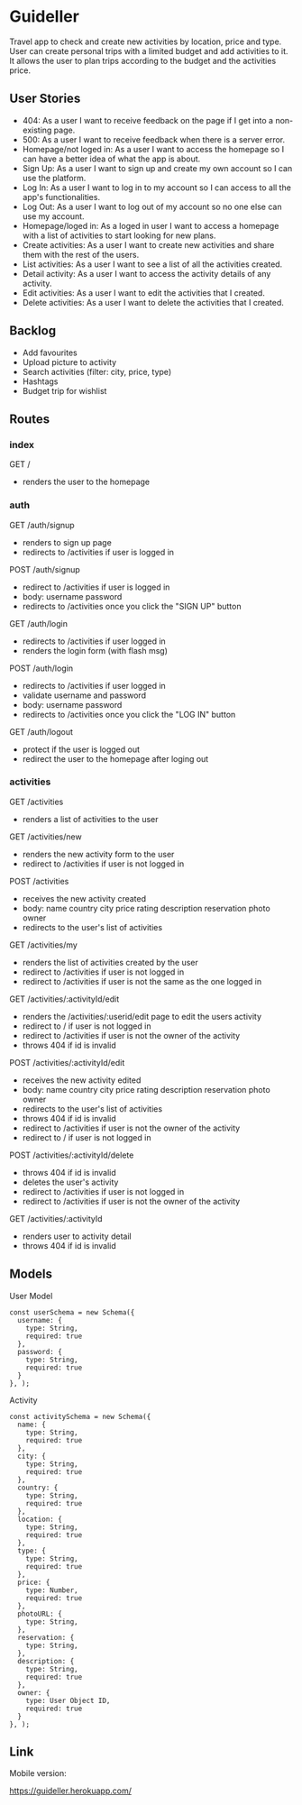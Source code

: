 # Guideller
Travel app to check and create new activities by location, price and type. User can create personal trips with a limited budget and add activities to it. It allows the user to plan trips according to the budget and the activities price.

## User Stories

- 404: As a user I want to receive feedback on the page if I get into a non-existing page.
- 500: As a user I want to receive feedback when there is a server error.
- Homepage/not loged in: As a user I want to access the homepage so I can have a better idea of what the app is about.
- Sign Up: As a user I want to sign up and create my own account so I can use the platform.
- Log In: As a user I want to log in to my account so I can access to all the app's functionalities.
- Log Out: As a user I want to log out of my account so no one else can use my account.
- Homepage/loged in: As a loged in user I want to access a homepage with a list of activities to start looking for new plans.
- Create activities: As a user I want to create new activities and share them with the rest of the users.
- List activities: As a user I want to see a list of all the activities created.
- Detail activity: As a user I want to access the activity details of any activity.
- Edit activities: As a user I want to edit the activities that I created.
- Delete activities: As a user I want to delete the activities that I created.


## Backlog

- Add favourites
- Upload picture to activity
- Search activities (filter: city, price, type)
- Hashtags
- Budget trip for wishlist


## Routes

### index

GET /
- renders the user to the homepage

### auth

GET /auth/signup
- renders to sign up page
- redirects to /activities if user is logged in

POST /auth/signup
- redirect to /activities if user is logged in
- body:
  username
  password
- redirects to /activities once you click the "SIGN UP" button

GET /auth/login
- redirects to /activities if user logged in
- renders the login form (with flash msg)

POST /auth/login
- redirects to /activities if user logged in
- validate username and password
- body:
  username
  password
- redirects to /activities once you click the "LOG IN" button

GET /auth/logout
- protect if the user is logged out
- redirect the user to the homepage after loging out

### activities

GET /activities
- renders a list of activities to the user

GET /activities/new
- renders the new activity form to the user
- redirect to /activities if user is not logged in

POST /activities
- receives the new activity created
- body:
  name
  country
  city
  price
  rating
  description
  reservation
  photo
  owner
- redirects to the user's list of activities

GET /activities/my
- renders the list of activities created by the user
- redirect to /activities if user is not logged in
- redirect to /activities if user is not the same as the one logged in

GET /activities/:activityId/edit
- renders the /activities/:userid/edit page to edit the users activity
- redirect to / if user is not logged in
- redirect to /activities if user is not the owner of the activity
- throws 404 if id is invalid

POST /activities/:activityId/edit
- receives the new activity edited
- body:
  name
  country
  city
  price
  rating
  description
  reservation
  photo
  owner
- redirects to the user's list of activities
- throws 404 if id is invalid
- redirect to /activities if user is not the owner of the activity
- redirect to / if user is not logged in

POST /activities/:activityId/delete
- throws 404 if id is invalid
- deletes the user's activity
- redirect to /activities if user is not logged in
- redirect to /activities if user is not the owner of the activity

GET /activities/:activityId
- renders user to activity detail
- throws 404 if id is invalid


## Models

User Model

```
const userSchema = new Schema({
  username: {
    type: String,
    required: true
  },
  password: {
    type: String,
    required: true
  }
}, );
 ```

Activity

```
const activitySchema = new Schema({
  name: {
    type: String,
    required: true
  },
  city: {
    type: String,
    required: true
  },
  country: {
    type: String,
    required: true
  },
  location: {
    type: String,
    required: true
  },
  type: {
    type: String,
    required: true
  },
  price: {
    type: Number,
    required: true
  },
  photoURL: {
    type: String,
  },
  reservation: {
    type: String,
  },
  description: {
    type: String,
    required: true
  },
  owner: {
    type: User Object ID,
    required: true
  }
}, );
```

## Link

Mobile version:

https://guideller.herokuapp.com/

